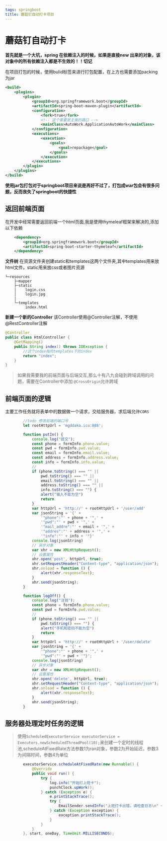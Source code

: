 ```yaml
---
tags: springboot
title: 蘑菇钉自动打卡项目
---
```


# 蘑菇钉自动打卡

**首先就是一个大坑，spring 在依赖注入的时候，如果是直接new 出来的对象，该对象中的所有依赖注入都是不生效的！！切记**

在项目打包的时候，使用bulid标签来进行打包配置，在上方也需要添加packing为jar

```xml
<build>
    <plugins>
        <plugin>
            <groupId>org.springframework.boot</groupId>
            <artifactId>spring-boot-maven-plugin</artifactId>
            <configuration>
                <fork>true</fork>
                <!-- 这个需要是主类的路口 -->
                <mainClass>AutoWork.ApplicationAutoWork</mainClass>
            </configuration>
            <executions>
                <execution>
                    <goals>
                        <goal>repackage</goal>
                    </goals>
                </execution>
            </executions>
        </plugin>
    </plugins>
</build>
```

**使用jar包打包对于springboot项目来说是再好不过了，打包成war包会有很多问题，反而丧失了springboot的快捷性**

## 返回前端页面

在开发中经常需要返回前端一个html页面,我是使用thymeleaf框架来解决的,添加以下依赖

```xml
    <dependency>
        <groupId>org.springframework.boot</groupId>
        <artifactId>spring-boot-starter-thymeleaf</artifactId>
    </dependency>
```     
**文件树**
在资源文件夹创建static和templates这两个文件夹,其中templates用来放html文件，static用来放css或者图片资源
``` 
└─resources
    ├─mapper
    ├─static
    |    login.css
    │    login.jpg
    |   
    └─templates
         index.html
```
**新建一个新的Controller**
该Controller使用@Controller注解，不使用@RestController注解

```java
@Controller
public class HtmlController {
    @GetMapping()
    public String index() throws IOException {
        //这个index指向templates下的index
        return "index";
    }
}
```
> 如果我需要我的前端页面与后端交互,那么十有八九会碰到跨域调用的问题，需要在Controller中添加     `@CrossOrigin`允许跨域

## 前端页面的逻辑

主要工作任务就将表单中的数据做一个请求，交给服务器，求后端允许`CORS`

``` js
        //todo 修改前端的端口号
        let rootHttpUrl = 'mgddaka.icu:888';

        function putIn() {
            console.log("提交");
            const phone = formInfo.phone.value;
            const pwd = formInfo.pwd.value;
            const email = formInfo.email.value;
            const address = formInfo.address.value;
            const info = formInfo.info.value;
            //
            if (phone.toString() === "" ||
                pwd.toString() === "" ||
                email.toString() === "" ||
                address.toString() === "" ||
                info.toString() === "") {
                alert("输入不能为空")
                return
            }
            var httpUrl = 'http://' + rootHttpUrl + '/user/add'
            var jsonString = '{' +
                '"phone":"' + phone + '",' +
                '"pwd":"' + pwd + '",' +
                '"mail_addre":"' + email + '",' +
                '"addres":"' + address + '",' +
                '"info":"' + info + '"}'
            console.log(jsonString)
            // 异步对象
            var xhr = new XMLHttpRequest();
            // 设置属性
            xhr.open('post', httpUrl, true);
            xhr.setRequestHeader("Content-type", "application/json");
            xhr.onload = function () {
                alert(xhr.responseText);
            }
            xhr.send(jsonString);
        }

        function logOff() {
            console.log("注销");
            const phone = formInfo.phone.value;
            const pwd = formInfo.pwd.value;
            //
            if (phone.toString() === "" ||
                pwd.toString() === "") {
                alert("手机和密码不能为空")
                return
            }
            var httpUrl = 'http://' + rootHttpUrl + '/user/delete'
            var jsonString = '{' +
                '"phone":"' + phone + '",' +
                '"pwd":"' + pwd + '"}';
            console.log(jsonString)
            // 异步对象
            var xhr = new XMLHttpRequest();
            // 设置属性
            xhr.open('delete', httpUrl, true);
            xhr.setRequestHeader("Content-type", "application/json");
            xhr.onload = function () {
                alert(xhr.responseText);
            }
            xhr.send(jsonString);
        }
```

## 服务器处理定时任务的逻辑
> 使用`ScheduledExecutorService executorService = Executors.newScheduledThreadPool(10);`来创建一个定时的线程池,scheduleAtFixedRate方法参数1为ran对象，参数2为开始延迟，参数3为间隔时间，参数4为单位

```java 
        executorService.scheduleAtFixedRate(new Runnable() {
            @Override
            public void run() {
                try {
                    log.info("开始打上班卡");
                    punchClock.upWork();
                } catch (Exception e) {
                    e.printStackTrace();
                    try {
                        EmailSender.sendInfo("上班打卡出错，请检查日志\n" + e.toString(), "phcbest2017@outlook.com");
                    } catch (Exception exception) {
                        exception.printStackTrace();
                    }
                }
            }
        }, start, oneDay, TimeUnit.MILLISECONDS);

```